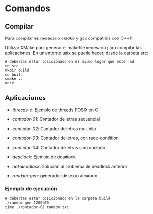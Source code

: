 # Comandos

## Compilar

Para compilar es necesario *cmake* y gcc compatible con C++11

Utilizar CMake para generar el makefile necesario para compilar las aplicaciones. En un entorno unix se puede hacer, desde la carpeta src:

~~~{.bash}
# deberias estar posicionado en el mismo lugar que este .md
cd src
mkdir build
cd build
cmake ..
make
~~~

## Aplicaciones

* *threads-c*: Ejemplo de threads POSIX en C

* *contador-01*: Contador de letras secuencial

* *contador-02*: Contador de letras multihilo

* *contador-03*: Contador de letras, con race-condition

* *contador-04*: Contador de letras sincronizado

* *deadlock*: Ejemplo de deadlock

* *not-deadlock*: Solución al problema de deadlock anterior

* *random-gen*: generador de texto aleatorio


### Ejemplo de ejecución

~~~{.bash}
# deberias estar posicionado en la carpeta build
./random-gen 1200400
time ./contador-01 random.txt
~~~
